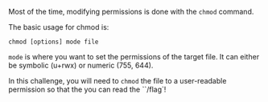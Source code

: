 Most of the time, modifying permissions is done with the `chmod` command.

The basic usage for chmod is:
```
chmod [options] mode file
```

`mode` is where you want to set the permissions of the target file. It can either be symbolic (u+rwx) or numeric (755, 644). 

In this challenge, you will need to `chmod` the file to a user-readable permission so that the you can read the ``/flag`! 

